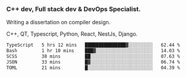 <h3>C++ dev, Full stack dev & DevOps Specialist.</h3>
<p>Writing a dissertation on compiler design. <p>
<p>C++, QT, Typescript, Python, React, NestJs, Django.</p>

<!--START_SECTION:waka-->

```txt
TypeScript   5 hrs 12 mins   ███████████████▓░░░░░░░░░   62.44 %
Bash         1 hr 10 mins    ███▓░░░░░░░░░░░░░░░░░░░░░   14.03 %
SCSS         38 mins         ██░░░░░░░░░░░░░░░░░░░░░░░   07.63 %
JSON         33 mins         █▓░░░░░░░░░░░░░░░░░░░░░░░   06.74 %
TOML         21 mins         █░░░░░░░░░░░░░░░░░░░░░░░░   04.39 %
```

<!--END_SECTION:waka-->
